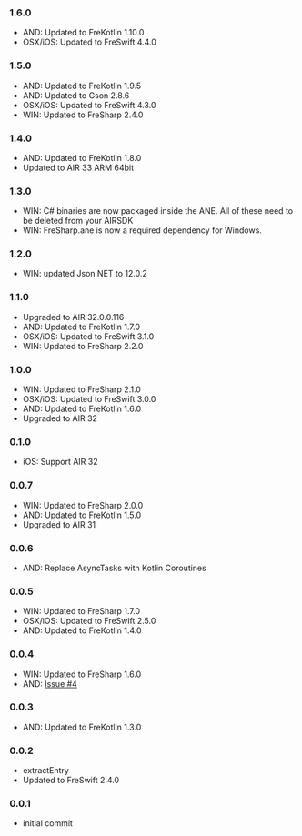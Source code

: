 ### 1.6.0
- AND: Updated to FreKotlin 1.10.0
- OSX/iOS: Updated to FreSwift 4.4.0

### 1.5.0
- AND: Updated to FreKotlin 1.9.5
- AND: Updated to Gson 2.8.6
- OSX/iOS: Updated to FreSwift 4.3.0
- WIN: Updated to FreSharp 2.4.0

### 1.4.0
- AND: Updated to FreKotlin 1.8.0
- Updated to AIR 33 ARM 64bit

### 1.3.0
- WIN: C# binaries are now packaged inside the ANE. All of these need to be deleted from your AIRSDK 
- WIN: FreSharp.ane is now a required dependency for Windows. 

### 1.2.0
- WIN: updated Json.NET to 12.0.2

### 1.1.0
- Upgraded to AIR 32.0.0.116
- AND: Updated to FreKotlin 1.7.0
- OSX/iOS: Updated to FreSwift 3.1.0
- WIN: Updated to FreSharp 2.2.0

### 1.0.0
- WIN: Updated to FreSharp 2.1.0
- OSX/iOS: Updated to FreSwift 3.0.0
- AND: Updated to FreKotlin 1.6.0
- Upgraded to AIR 32

### 0.1.0
- iOS: Support AIR 32

### 0.0.7
- WIN: Updated to FreSharp 2.0.0
- AND: Updated to FreKotlin 1.5.0
- Upgraded to AIR 31

### 0.0.6
- AND: Replace AsyncTasks with Kotlin Coroutines

### 0.0.5
- WIN: Updated to FreSharp 1.7.0
- OSX/iOS: Updated to FreSwift 2.5.0
- AND: Updated to FreKotlin 1.4.0

### 0.0.4
- WIN: Updated to FreSharp 1.6.0
- AND: [Issue #4](https://github.com/tuarua/Zip-ANE/issues/4)

### 0.0.3
- AND: Updated to FreKotlin 1.3.0

### 0.0.2  
- extractEntry
- Updated to FreSwift 2.4.0

### 0.0.1  
- initial commit
